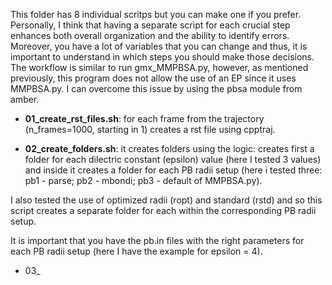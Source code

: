 This folder has 8 individual scritps but you can make one if you prefer. Personally, I think that having a separate script for each crucial step enhances both overall organization and the ability to identify errors. Moreover, you have a lot of variables that you can change and thus, it is important to understand in which steps you should make those decisions. The workflow is similar to run gmx_MMPBSA.py, however, as mentioned previously, this program does not allow the use of an EP since it uses MMPBSA.py. I can overcome this issue by using the pbsa module from amber. 

- **01_create_rst_files.sh**: for each frame from the trajectory (n_frames=1000, starting in 1) creates a rst file using cpptraj.

- **02_create_folders.sh**: it creates folders using the logic: creates first a folder for each dilectric constant (epsilon) value (here I tested 3 values) and inside it creates a folder for each PB radii setup (here i tested three: pb1 - parse; pb2 - mbondi; pb3 - default of MMPBSA.py). 

I also tested the use of optimized radii (ropt) and standard (rstd) and so this script creates a separate folder for each within the corresponding PB radii setup. 

It is important that you have the pb.in files with the right parameters for each PB radii setup (here I have the example for epsilon = 4). 

- 03_
